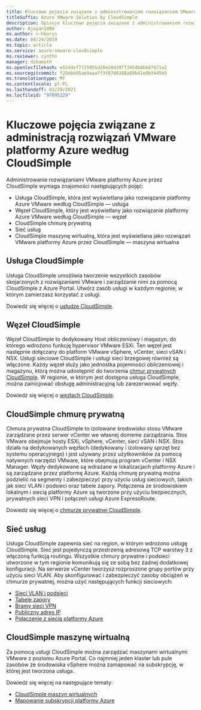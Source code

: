 ```yaml
---
title: Kluczowe pojęcia związane z administrowaniem rozwiązaniem VMware platformy Azure przez CloudSimple
titleSuffix: Azure VMware Solution by CloudSimple
description: Opisuje kluczowe pojęcia związane z administrowaniem rozwiązaniami VMware platformy Azure według CloudSimple
author: Ajayan1008
ms.author: v-hborys
ms.date: 04/24/2019
ms.topic: article
ms.service: azure-vmware-cloudsimple
ms.reviewer: cynthn
manager: dikamath
ms.openlocfilehash: e5544ef7725855d28e20d39ff345db6bb07671a2
ms.sourcegitcommit: f28ebb95ae9aaaff3f87d8388a09b41e0b3445b5
ms.translationtype: MT
ms.contentlocale: pl-PL
ms.lasthandoff: 03/29/2021
ms.locfileid: "97895329"
---
```

# <a name="key-concepts-for-administration-of-azure-vmware-solutions-by-cloudsimple"></a>Kluczowe pojęcia związane z administracją rozwiązań VMware platformy Azure według CloudSimple

Administrowanie rozwiązaniami VMware platformy Azure przez CloudSimple wymaga znajomości następujących pojęć:

* Usługa CloudSimple, która jest wyświetlana jako rozwiązanie platformy Azure VMware według CloudSimple — usługa
* Węzeł CloudSimple, który jest wyświetlany jako rozwiązanie platformy Azure VMware według CloudSimple — węzeł
* CloudSimple chmurę prywatną
* Sieć usług
* CloudSimple maszynę wirtualną, która jest wyświetlana jako rozwiązań VMware platformy Azure przez CloudSimple — maszyna wirtualna

## <a name="cloudsimple-service"></a>Usługa CloudSimple

Usługa CloudSimple umożliwia tworzenie wszystkich zasobów skojarzonych z rozwiązaniami VMware i zarządzanie nimi za pomocą CloudSimple z Azure Portal. Utwórz zasób usługi w każdym regionie, w którym zamierzasz korzystać z usługi.

Dowiedz się więcej o [usłudze CloudSimple](cloudsimple-service.md).

## <a name="cloudsimple-node"></a>Węzeł CloudSimple

Węzeł CloudSimple to dedykowany Host obliczeniowy i magazyn, do którego wdrożono funkcję hypervisor VMware ESXi. Ten węzeł jest następnie dołączany do platform VMware vSphere, vCenter, sieci vSAN i NSX. Usługi sieciowe CloudSimple i usługi sieci brzegowej również są włączone. Każdy węzeł służy jako jednostka pojemności obliczeniowej i magazynu, którą można udostępnić do tworzenia [chmur prywatnych CloudSimple](cloudsimple-private-cloud.md). W regionie, w którym jest dostępna usługa CloudSimple, można zainicjować obsługę administracyjną lub zarezerwować węzły.

Dowiedz się więcej o [węzłach CloudSimple](cloudsimple-node.md).

## <a name="cloudsimple-private-cloud"></a>CloudSimple chmurę prywatną

Chmura prywatna CloudSimple to izolowane środowisko stosu VMware zarządzane przez serwer vCenter we własnej domenie zarządzania. Stos VMware obejmuje hosty ESXi, vSphere, vCenter, sieci vSAN i NSX. Stos działa na dedykowanych węzłach (dedykowany i izolowany sprzęt bez systemu operacyjnego) i jest używany przez użytkowników za pomocą natywnych narzędzi VMware, które obejmują program vCenter i NSX Manager. Węzły dedykowane są wdrażane w lokalizacjach platformy Azure i są zarządzane przez platformę Azure. Każdą chmurę prywatną można podzielić na segmenty i zabezpieczyć przy użyciu usług sieciowych, takich jak sieci VLAN i podsieci oraz tabele zapory. Połączenia ze środowiskiem lokalnym i siecią platformy Azure są tworzone przy użyciu bezpiecznych, prywatnych sieci VPN i połączeń usługi Azure ExpressRoute.

Dowiedz się więcej o [chmurze prywatnej CloudSimple](cloudsimple-private-cloud.md).

## <a name="service-networking"></a>Sieć usług

Usługa CloudSimple zapewnia sieć na region, w którym wdrożono usługę CloudSimple. Sieć jest pojedynczą przestrzenią adresową TCP warstwy 3 z włączoną funkcją routingu. Wszystkie chmury prywatne i podsieci utworzone w tym regionie komunikują się ze sobą bez żadnej dodatkowej konfiguracji. Na serwerze vCenter tworzysz rozproszone grupy portów przy użyciu sieci VLAN. Aby skonfigurować i zabezpieczyć zasoby obciążeń w chmurze prywatnej, można użyć następujących funkcji sieciowych:

* [Sieci VLAN i podsieci](cloudsimple-vlans-subnets.md)
* [Tabele zapory](cloudsimple-firewall-tables.md)
* [Bramy sieci VPN](cloudsimple-vpn-gateways.md)
* [Publiczny adres IP](cloudsimple-public-ip-address.md)
* [Połączenie z siecią platformy Azure](cloudsimple-azure-network-connection.md)

## <a name="cloudsimple-virtual-machine"></a>CloudSimple maszynę wirtualną

Za pomocą usługi CloudSimple można zarządzać maszynami wirtualnymi VMware z poziomu Azure Portal. Co najmniej jeden klaster lub pule zasobów ze środowiska vSphere można zamapować na subskrypcję, w której jest tworzona usługa.

Dowiedz się więcej na następujące tematy:

* [CloudSimple maszyn wirtualnych](cloudsimple-virtual-machines.md)
* [Mapowanie subskrypcji platformy Azure](./azure-subscription-mapping.md)
